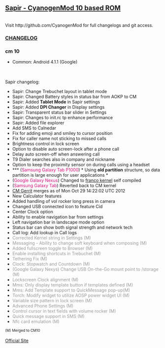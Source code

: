 <!DOCTYPE html>
<html>
<head>
  <title>Sapir - <small>CM10 Based ROM</small> from Erez A. Korn</title>
</head>

<H2><u><b>Sapir</b> - CyanogenMod 10 based ROM</u></H2>
<br>
Visit http://github.com/CyanogenMod for full changelogs and git access.<br>

<h3><u>CHANGELOG</u></h3>

### cm 10 <br>
* Common: Android 4.1.1 (Google)<br>
<br>
<br>
Sapir changelog:<br>
<ul>
<li> Sapir: Change Trebuchet layout in tablet mode</li>
<li> Sapir: Changed Battery styles in status bar from AOKP to CM </li>
<li> Sapir: Added <b>Tablet Mode</b> in Sapir settings</li>
<li> Sapir: Added <b>DPI Changer</b> in Display settings</li>
<li> Sapir: Transparent status bar slider in Settings</li>
<li> Sapir: Changes to init.rc tp enhance performance </li>
<li> Sapir: Added file explorer </li>
<li> Add SMS to Calnedar </li>
<li> Fix for adding emoji and smiley to cursor position </li>
<li> Fix for caller name not sticking to missed calls </li>
<li> Brightness control in lock screen </li>
<li> Option to disable auto screen-lock after a phone call </li>
<li> Delay auto screen-off when answering call </li>
<li> T9 Dialer searches also in company and nickname </li>
<li> Option to keep the proximity sensor on during calls using a headset </li>
<li>*** (<font color="#D9117C">Samsung Galaxy Tab P1000</font>) * Using <b>old partition</b> structure, so data partition is large enough for user applications *</li>
<li> (<font color="#D9117C">Google Galaxy Nexus</font>) Changed to <a href="http://forum.xda-developers.com/showthread.php?t=1367341">franco kernel</a> self compiled</li>
<li> (<font color="#D9117C">Samsung Galaxy Tab</font>) Reverted back to CM kernel </li>
<li> <a href="http://review.cyanogenmod.com/#/q/status:merged,n,z">
CM Gerrit</a>
merges as of Mon Oct 29 14:22:02 UTC 2012
</li>
<li> New Calculator features </li>
<li> Added handling of vol rocker long press in camera </li>
<li> Changed USB connected icon to feature Cid </li>
<li> Center Clock option</li>
<li> Ability to enable navigation bar from settings</li>
<li> Left navigation bar in landscape mode option</li>
<li> Status bar can show both signal strength and network tech</li>
<li> Call log: Add lookup in Call logs</li>
<li> <span style="color: #999999;">Corrected Kernel string in Settings (M)</span></li>
<li> <span style="color: #999999;">Messaging - Ability to change soft keyboard when composing (M)</span></li>
<li> <span style="color: #999999;">Added fullscreen toggle to Browser (M)</span></li>
<li> <span style="color: #999999;">Enable installing shortcuts in Trebuchet (M)</span></li>
<li> <span style="color: #999999;">Tethering Fix (M)</span></li>
<li> <span style="color: #999999;">Clock: Stopwatch and Countdown (M)</span></li>
<li> <span style="color: #999999;">(Google Galaxy Nexys) Change USB On-the-Go mount point to /storage (M)</span></li>
<li> <span style="color: #999999;">Lockscreen Clock alignment (M)</span></li>
<li> <span style="color: #999999;">Mms: Only display template button if templates defined (M)</span></li>
<li> <span style="color: #999999;">Mms: Add Template support to QuickMessage pop-up(M)</span></li>
<li> <span style="color: #999999;">Torch: Modify widget to utilize AOSP power widget UI (M)</span></li>
<li> <span style="color: #999999;">Variable size pattern in lock screen (M)</span></li>
<li> <span style="color: #999999;">Advanced Phone Settings (M)</span></li>
<li> <span style="color: #999999;">Control cursor in text fields with volume rocker (M)</span></li>
<li> <span style="color: #999999;">Quick message support in SMS (M)</span></li>
<li> <span style="color: #999999;">Nfc card emulation (M)</span></li>
</ul>
<small>(M) Merged to CM10</small><br>
<br>
<a href="http://sapir-rom.blogspot.com">Official Site</a>

</body>
</html>

